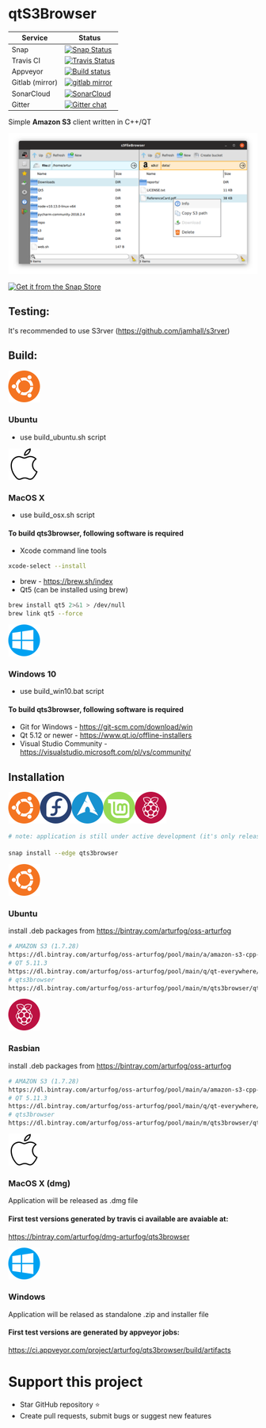 # qtS3Browser


| Service | Status                                         |
| ------- | ---------------------------------------------- |
| Snap | [![Snap Status](https://build.snapcraft.io/badge/arturfog/qtS3Browser.svg)](https://build.snapcraft.io/user/arturfog/qtS3Browser) |
| Travis CI | [![Travis Status](https://travis-ci.org/arturfog/qtS3Browser.svg?branch=master)](https://travis-ci.org/arturfog/qtS3Browser#) |
| Appveyor | [![Build status](https://ci.appveyor.com/api/projects/status/niv2eo6816w73tp9?svg=true)](https://ci.appveyor.com/project/arturfog/qts3browser) |
| Gitlab (mirror) | [![gitlab mirror](https://img.shields.io/badge/code%20mirror-gitlab-blue.svg)](https://gitlab.com/arturfog/qts3browser/commits/master) |
| SonarCloud | [![SonarCloud](https://sonarcloud.io/api/project_badges/measure?project=arturfog_qtS3Browser&metric=alert_status)](https://sonarcloud.io/dashboard?id=arturfog_qtS3Browser) |
| Gitter | [![Gitter chat](https://badges.gitter.im/gitterHQ/gitter.png)](https://gitter.im/qtS3Browser/community) |

Simple **Amazon S3** client written in C++/QT

![Main Window](https://github.com/arturfog/qtS3Browser/raw/master/assets/app_main.png)

[![Get it from the Snap Store](https://snapcraft.io/static/images/badges/en/snap-store-black.svg)](https://snapcraft.io/qts3browser)

## Testing:

It's recommended to use S3rver (https://github.com/jamhall/s3rver)

## Build:

![ubuntu](https://github.com/arturfog/qtS3Browser/raw/master/assets/64_ubuntu_icon.png)
### Ubuntu
- use build_ubuntu.sh script

![osx](https://github.com/arturfog/qtS3Browser/raw/master/assets/64_osx_icon.png)
### MacOS X 
- use build_osx.sh script
#### To build qts3browser, following software is required
- Xcode command line tools
```sh
xcode-select --install
```
- brew - https://brew.sh/index
- Qt5 (can be installed using brew)
```sh
brew install qt5 2>&1 > /dev/null
brew link qt5 --force
```

![windows10](https://github.com/arturfog/qtS3Browser/raw/master/assets/64_win_icon.png)
### Windows 10
- use build_win10.bat script
#### To build qts3browser, following software is required
- Git for Windows - https://git-scm.com/download/win
- Qt 5.12 or newer - https://www.qt.io/offline-installers
- Visual Studio Community - https://visualstudio.microsoft.com/pl/vs/community/

## Installation

![ubuntu](https://github.com/arturfog/qts3browser/raw/master/assets/64_ubuntu_icon.png)![fedora](https://github.com/arturfog/qts3browser/raw/master/assets/64_fedora_icon.png)![arch](https://github.com/arturfog/qts3browser/raw/master/assets/64_arch_icon.png)![mint](https://github.com/arturfog/qts3browser/raw/master/assets/64_mint_icon.png)![rpi](https://github.com/arturfog/qts3browser/raw/master/assets/64_rpi_icon.png)

```sh
# note: application is still under active development (it's only released in experimental 'edge' channel)

snap install --edge qts3browser
```

![ubuntu](https://github.com/arturfog/qts3browser/raw/master/assets/64_ubuntu_icon.png)
### Ubuntu
install .deb packages from https://bintray.com/arturfog/oss-arturfog

```sh
# AMAZON S3 (1.7.28)
https://dl.bintray.com/arturfog/oss-arturfog/pool/main/a/amazon-s3-cpp-sdk/amazon-s3-cpp-sdk_1.7.28_amd64.deb
# QT 5.11.3
https://dl.bintray.com/arturfog/oss-arturfog/pool/main/q/qt-everywhere/qt-everywhere_5.11.3_amd64.deb
# qts3browser
https://dl.bintray.com/arturfog/oss-arturfog/pool/main/m/qts3browser/qts3browser_1.0.13_amd64.deb
```

![rpi](https://github.com/arturfog/qts3browser/raw/master/assets/64_rpi_icon.png)
### Rasbian
install .deb packages from https://bintray.com/arturfog/oss-arturfog

```sh
# AMAZON S3 (1.7.28)
https://dl.bintray.com/arturfog/oss-arturfog/pool/main/a/amazon-s3-cpp-sdk/amazon-s3-cpp-sdk_1.7.28_armhf.deb
# QT 5.11.3
https://dl.bintray.com/arturfog/oss-arturfog/pool/main/q/qt-everywhere/qt-everywhere_5.11.3_armhf.deb
# qts3browser
https://dl.bintray.com/arturfog/oss-arturfog/pool/main/m/qts3browser/qts3browser_1.0.12_armhf.deb
```

![osx](https://github.com/arturfog/qtS3Browser/raw/master/assets/64_osx_icon.png)
### MacOS X (dmg)
Application will be released as .dmg file

#### First test versions generated by travis ci available are avaiable at:

https://bintray.com/arturfog/dmg-arturfog/qts3browser

![windows10](https://github.com/arturfog/qtS3Browser/raw/master/assets/64_win_icon.png)
### Windows
Application will be relased as standalone .zip and installer file

#### First test versions are generated by appveyor jobs:

https://ci.appveyor.com/project/arturfog/qts3browser/build/artifacts

# Support this project
- Star GitHub repository :star:
- Create pull requests, submit bugs or suggest new features
